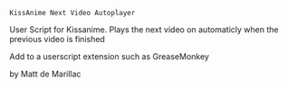     KissAnime Next Video Autoplayer
User Script for Kissanime.
Plays the next video on automaticly when the previous video is finished

Add to a userscript extension such as GreaseMonkey

by Matt de Marillac
